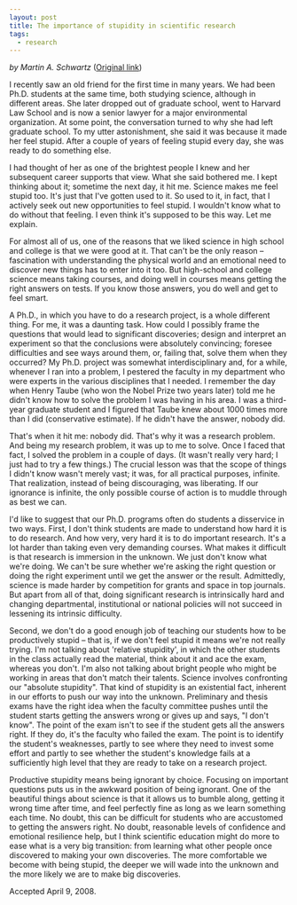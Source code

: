 ```yaml
--- 
layout: post
title: The importance of stupidity in scientific research
tags: 
  - research 
---
```


_by Martin A. Schwartz_ ([Original
link](http://jcs.biologists.org/content/121/11/1771.full))

I recently saw an old friend for the first time in many years. We had
been Ph.D. students at the same time, both studying science, although in
different areas. She later dropped out of graduate school, went to
Harvard Law School and is now a senior lawyer for a major environmental
organization. At some point, the conversation turned to why she had left
graduate school. To my utter astonishment, she said it was because it
made her feel stupid. After a couple of years of feeling stupid every
day, she was ready to do something else.

I had thought of her as one of the brightest people I knew and her
subsequent career supports that view. What she said bothered me. I kept
thinking about it; sometime the next day, it hit me. Science makes me
feel stupid too. It's just that I've gotten used to it. So used to it,
in fact, that I actively seek out new opportunities to feel stupid. I
wouldn't know what to do without that feeling. I even think it's
supposed to be this way. Let me explain.

For almost all of us, one of the reasons that we liked science in high
school and college is that we were good at it. That can't be the only
reason – fascination with understanding the physical world and an
emotional need to discover new things has to enter into it too. But
high-school and college science means taking courses, and doing well in
courses means getting the right answers on tests. If you know those
answers, you do well and get to feel smart.

A Ph.D., in which you have to do a research project, is a whole
different thing. For me, it was a daunting task. How could I possibly
frame the questions that would lead to significant discoveries; design
and interpret an experiment so that the conclusions were absolutely
convincing; foresee difficulties and see ways around them, or, failing
that, solve them when they occurred? My Ph.D. project was somewhat
interdisciplinary and, for a while, whenever I ran into a problem, I
pestered the faculty in my department who were experts in the various
disciplines that I needed. I remember the day when Henry Taube (who won
the Nobel Prize two years later) told me he didn't know how to solve the
problem I was having in his area. I was a third-year graduate student
and I figured that Taube knew about 1000 times more than I did
(conservative estimate). If he didn't have the answer, nobody did.

That's when it hit me: nobody did. That's why it was a research problem.
And being my research problem, it was up to me to solve. Once I faced
that fact, I solved the problem in a couple of days. (It wasn't really
very hard; I just had to try a few things.) The crucial lesson was that
the scope of things I didn't know wasn't merely vast; it was, for all
practical purposes, infinite. That realization, instead of being
discouraging, was liberating. If our ignorance is infinite, the only
possible course of action is to muddle through as best we can.

I'd like to suggest that our Ph.D. programs often do students a
disservice in two ways. First, I don't think students are made to
understand how hard it is to do research. And how very, very hard it is
to do important research. It's a lot harder than taking even very
demanding courses. What makes it difficult is that research is immersion
in the unknown. We just don't know what we're doing. We can't be sure
whether we're asking the right question or doing the right experiment
until we get the answer or the result. Admittedly, science is made
harder by competition for grants and space in top journals. But apart
from all of that, doing significant research is intrinsically hard and
changing departmental, institutional or national policies will not
succeed in lessening its intrinsic difficulty.

Second, we don't do a good enough job of teaching our students how to be
productively stupid – that is, if we don't feel stupid it means we're
not really trying. I'm not talking about 'relative stupidity', in which
the other students in the class actually read the material, think about
it and ace the exam, whereas you don't. I'm also not talking about
bright people who might be working in areas that don't match their
talents. Science involves confronting our "absolute stupidity". That
kind of stupidity is an existential fact, inherent in our efforts to
push our way into the unknown. Preliminary and thesis exams have the
right idea when the faculty committee pushes until the student starts
getting the answers wrong or gives up and says, "I don't know". The
point of the exam isn't to see if the student gets all the answers
right. If they do, it's the faculty who failed the exam. The point is to
identify the student's weaknesses, partly to see where they need to
invest some effort and partly to see whether the student's knowledge
fails at a sufficiently high level that they are ready to take on a
research project.

Productive stupidity means being ignorant by choice. Focusing on
important questions puts us in the awkward position of being ignorant.
One of the beautiful things about science is that it allows us to bumble
along, getting it wrong time after time, and feel perfectly fine as long
as we learn something each time. No doubt, this can be difficult for
students who are accustomed to getting the answers right. No doubt,
reasonable levels of confidence and emotional resilience help, but I
think scientific education might do more to ease what is a very big
transition: from learning what other people once discovered to making
your own discoveries. The more comfortable we become with being stupid,
the deeper we will wade into the unknown and the more likely we are to
make big discoveries.

Accepted April 9, 2008.

